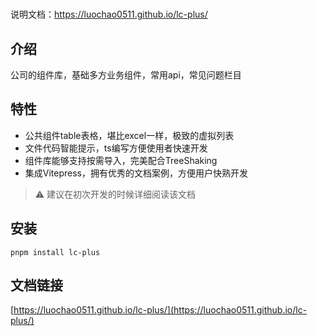 # 

说明文档：https://luochao0511.github.io/lc-plus/

## 介绍
公司的组件库，基础多方业务组件，常用api，常见问题栏目

## 特性
- 公共组件table表格，堪比excel一样，极致的虚拟列表
- 文件代码智能提示，ts编写方便使用者快速开发
- 组件库能够支持按需导入，完美配合TreeShaking
- 集成Vitepress，拥有优秀的文档案例，方便用户快熟开发

> ⚠ 建议在初次开发的时候详细阅读该文档

## 安装
```
pnpm install lc-plus
```

## 文档链接
[https://luochao0511.github.io/lc-plus/](https://luochao0511.github.io/lc-plus/)